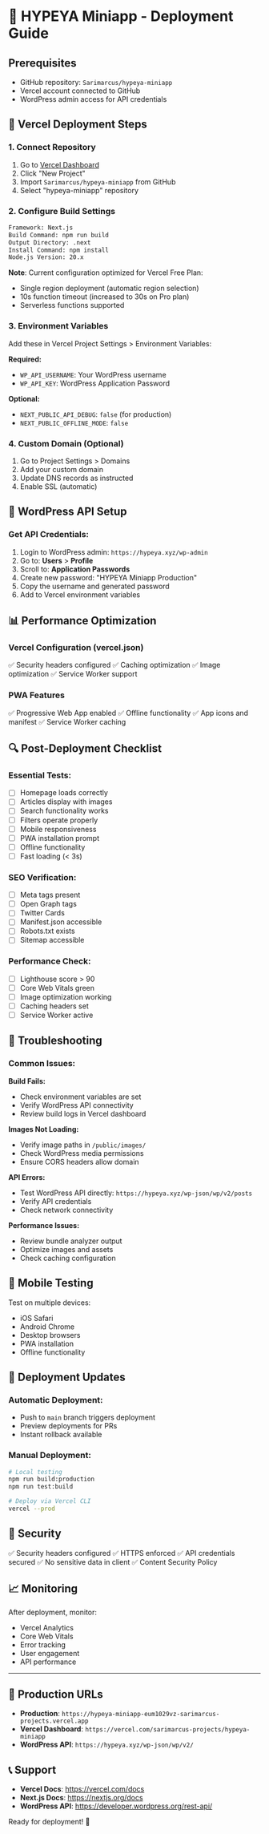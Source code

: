 # 🚀 HYPEYA Miniapp - Deployment Guide

## Prerequisites

- GitHub repository: `Sarimarcus/hypeya-miniapp`
- Vercel account connected to GitHub
- WordPress admin access for API credentials

## 🔧 Vercel Deployment Steps

### 1. **Connect Repository**

1. Go to [Vercel Dashboard](https://vercel.com/dashboard)
2. Click "New Project"
3. Import `Sarimarcus/hypeya-miniapp` from GitHub
4. Select "hypeya-miniapp" repository

### 2. **Configure Build Settings**

```bash
Framework: Next.js
Build Command: npm run build
Output Directory: .next
Install Command: npm install
Node.js Version: 20.x
```

**Note**: Current configuration optimized for Vercel Free Plan:

- Single region deployment (automatic region selection)
- 10s function timeout (increased to 30s on Pro plan)
- Serverless functions supported

### 3. **Environment Variables**

Add these in Vercel Project Settings > Environment Variables:

**Required:**

- `WP_API_USERNAME`: Your WordPress username
- `WP_API_KEY`: WordPress Application Password

**Optional:**

- `NEXT_PUBLIC_API_DEBUG`: `false` (for production)
- `NEXT_PUBLIC_OFFLINE_MODE`: `false`

### 4. **Custom Domain (Optional)**

1. Go to Project Settings > Domains
2. Add your custom domain
3. Update DNS records as instructed
4. Enable SSL (automatic)

## 🔑 WordPress API Setup

### Get API Credentials:

1. Login to WordPress admin: `https://hypeya.xyz/wp-admin`
2. Go to: **Users** > **Profile**
3. Scroll to: **Application Passwords**
4. Create new password: "HYPEYA Miniapp Production"
5. Copy the username and generated password
6. Add to Vercel environment variables

## 📊 Performance Optimization

### Vercel Configuration (vercel.json)

✅ Security headers configured
✅ Caching optimization
✅ Image optimization
✅ Service Worker support

### PWA Features

✅ Progressive Web App enabled
✅ Offline functionality
✅ App icons and manifest
✅ Service Worker caching

## 🔍 Post-Deployment Checklist

### Essential Tests:

- [ ] Homepage loads correctly
- [ ] Articles display with images
- [ ] Search functionality works
- [ ] Filters operate properly
- [ ] Mobile responsiveness
- [ ] PWA installation prompt
- [ ] Offline functionality
- [ ] Fast loading (< 3s)

### SEO Verification:

- [ ] Meta tags present
- [ ] Open Graph tags
- [ ] Twitter Cards
- [ ] Manifest.json accessible
- [ ] Robots.txt exists
- [ ] Sitemap accessible

### Performance Check:

- [ ] Lighthouse score > 90
- [ ] Core Web Vitals green
- [ ] Image optimization working
- [ ] Caching headers set
- [ ] Service Worker active

## 🚨 Troubleshooting

### Common Issues:

**Build Fails:**

- Check environment variables are set
- Verify WordPress API connectivity
- Review build logs in Vercel dashboard

**Images Not Loading:**

- Verify image paths in `/public/images/`
- Check WordPress media permissions
- Ensure CORS headers allow domain

**API Errors:**

- Test WordPress API directly: `https://hypeya.xyz/wp-json/wp/v2/posts`
- Verify API credentials
- Check network connectivity

**Performance Issues:**

- Review bundle analyzer output
- Optimize images and assets
- Check caching configuration

## 📱 Mobile Testing

Test on multiple devices:

- iOS Safari
- Android Chrome
- Desktop browsers
- PWA installation
- Offline functionality

## 🔄 Deployment Updates

### Automatic Deployment:

- Push to `main` branch triggers deployment
- Preview deployments for PRs
- Instant rollback available

### Manual Deployment:

```bash
# Local testing
npm run build:production
npm run test:build

# Deploy via Vercel CLI
vercel --prod
```

## 🔐 Security

✅ Security headers configured
✅ HTTPS enforced
✅ API credentials secured
✅ No sensitive data in client
✅ Content Security Policy

## 📈 Monitoring

After deployment, monitor:

- Vercel Analytics
- Core Web Vitals
- Error tracking
- User engagement
- API performance

---

## 🎯 Production URLs

- **Production**: `https://hypeya-miniapp-eum1029vz-sarimarcus-projects.vercel.app`
- **Vercel Dashboard**: `https://vercel.com/sarimarcus-projects/hypeya-miniapp`
- **WordPress API**: `https://hypeya.xyz/wp-json/wp/v2/`

## 📞 Support

- **Vercel Docs**: https://vercel.com/docs
- **Next.js Docs**: https://nextjs.org/docs
- **WordPress API**: https://developer.wordpress.org/rest-api/

Ready for deployment! 🚀
